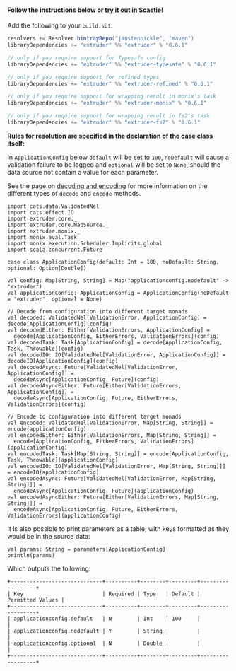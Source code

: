 #### Follow the instructions below or [try it out in Scastie!](https://scastie.scala-lang.org/janstenpickle/ozr3LrFpRdyDUqXio3RGtA/1)

Add the following to your `build.sbt`:
```scala
resolvers += Resolver.bintrayRepo("janstenpickle", "maven")
libraryDependencies += "extruder" %% "extruder" % "0.6.1"

// only if you require support for Typesafe config
libraryDependencies += "extruder" %% "extruder-typesafe" % "0.6.1"

// only if you require support for refined types
libraryDependencies += "extruder" %% "extruder-refined" % "0.6.1"

// only if you require support for wrapping result in monix's task
libraryDependencies += "extruder" %% "extruder-monix" % "0.6.1"

// only if you require support for wrapping result in fs2's task
libraryDependencies += "extruder" %% "extruder-fs2" % "0.6.1"
```

**Rules for resolution are specified in the declaration of the case class itself:**

In `ApplicationConfig` below `default` will be set to `100`, `noDefault` will cause a validation failure to be logged and `optional` will be set to `None`, should the data source not contain a value for each parameter.

See the page on [decoding and encoding](decode_encode.html) for more information on the different types of `decode` and `encode` methods.

```tut:silent
import cats.data.ValidatedNel
import cats.effect.IO
import extruder.core._
import extruder.core.MapSource._
import extruder.monix._
import monix.eval.Task
import monix.execution.Scheduler.Implicits.global
import scala.concurrent.Future

case class ApplicationConfig(default: Int = 100, noDefault: String, optional: Option[Double])

val config: Map[String, String] = Map("applicationconfig.nodefault" -> "extruder")
val applicationConfig: ApplicationConfig = ApplicationConfig(noDefault = "extruder", optional = None)

// Decode from configuration into different target monads
val decoded: ValidatedNel[ValidationError, ApplicationConfig] = decode[ApplicationConfig](config)
val decodedEither: Either[ValidationErrors, ApplicationConfig] =
  decode[ApplicationConfig, EitherErrors, ValidationErrors](config)
val decodedTask: Task[ApplicationConfig] = decode[ApplicationConfig, Task, Throwable](config)
val decodedIO: IO[ValidatedNel[ValidationError, ApplicationConfig]] = decodeIO[ApplicationConfig](config)
val decodedAsync: Future[ValidatedNel[ValidationError, ApplicationConfig]] =
  decodeAsync[ApplicationConfig, Future](config)
val decodedAsyncEither: Future[Either[ValidationErrors, ApplicationConfig]] =
  decodeAsync[ApplicationConfig, Future, EitherErrors, ValidationErrors](config)

// Encode to configuration into different target monads
val encoded: ValidatedNel[ValidationError, Map[String, String]] = encode(applicationConfig)
val encodedEither: Either[ValidationErrors, Map[String, String]] =
  encode[ApplicationConfig, EitherErrors, ValidationErrors](applicationConfig)
val encodedTask: Task[Map[String, String]] = encode[ApplicationConfig, Task, Throwable](applicationConfig)
val encodedIO: IO[ValidatedNel[ValidationError, Map[String, String]]] = encodeIO(applicationConfig)
val encodedAsync: Future[ValidatedNel[ValidationError, Map[String, String]]] =
  encodeAsync[ApplicationConfig, Future](applicationConfig)
val encodedAsyncEither: Future[Either[ValidationErrors, Map[String, String]]] =
  encodeAsync[ApplicationConfig, Future, EitherErrors, ValidationErrors](applicationConfig)
```

It is also possible to print parameters as a table, with keys formatted as they would be in the source data:

```
val params: String = parameters[ApplicationConfig]
println(params)
```
Which outputs the following:
```
+-----------------------------+----------+--------+---------+------------------+
| Key                         | Required | Type   | Default | Permitted Values |
+-----------------------------+----------+--------+---------+------------------+
| applicationconfig.default   | N        | Int    | 100     |                  |
| applicationconfig.nodefault | Y        | String |         |                  |
| applicationconfig.optional  | N        | Double |         |                  |
+-----------------------------+----------+--------+---------+------------------+
```

